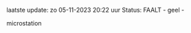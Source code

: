 laatste update: 
zo 05-11-2023 20:22   uur 
Status: FAALT - geel - 
<div class="service Y">microstation</div>